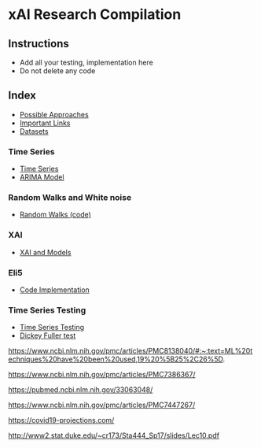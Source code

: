 # xAI Research Compilation

## Instructions

- Add all your testing, implementation here
- Do not delete any code

## Index

- [Possible Approaches](Models/Possible-Approach.md)
- [Important Links](./Important-Links.md)
- [Datasets](./Datasets.md)

### Time Series

- [Time Series](Models/TimeSeries.md)
- [ARIMA Model](Models/ArimaModel.md)

### Random Walks and White noise

- [Random Walks (code)](Models/random-walk.py)

### XAI

- [XAI and Models](Models/XAI-and-Models.md)

### Eli5

- [Code Implementation](Testing/eli5-sample.ipynb)

### Time Series Testing

- [Time Series Testing](Models/TimeSeries-Testing.md)
- [Dickey Fuller test](Models/Dickey-Fuller-Test.md)
	
https://www.ncbi.nlm.nih.gov/pmc/articles/PMC8138040/#:~:text=ML%20techniques%20have%20been%20used,19%20%5B25%2C26%5D.

https://www.ncbi.nlm.nih.gov/pmc/articles/PMC7386367/

https://pubmed.ncbi.nlm.nih.gov/33063048/

https://www.ncbi.nlm.nih.gov/pmc/articles/PMC7447267/

https://covid19-projections.com/

http://www2.stat.duke.edu/~cr173/Sta444_Sp17/slides/Lec10.pdf

